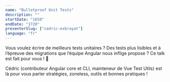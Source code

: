 ```yaml
---
name: "Bulletproof Unit Tests"
description: ""
startDate: "1650"
endDate: "1720"
presenterSlug: ["cedric-exbrayat"]
language: "fr"
---
```


Vous voulez écrire de meilleurs tests unitaires ? Des tests plus lisibles et à l’épreuve des migrations que l’équipe Angular nous inflige propose ? Ce talk est fait pour vous ! 🤩

Cédric (contributeur Angular core et CLI, mainteneur de Vue Test Utils) est là pour vous parler stratégies, zoneless, outils et bonnes pratiques !
